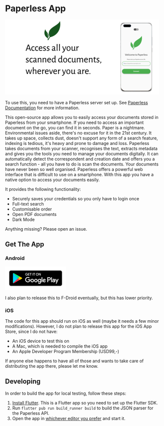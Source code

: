 # Paperless App

![Access all your scanned documents, wherever you are.](fastlane/metadata/android/en-US/images/featureGraphic.png)

To use this, you need to have a Paperless server set up. See [Paperless Documentation](https://paperless.readthedocs.io/en/latest/#why-this-exists) for more information.

This open-source app allows you to easily access your documents stored in Paperless from your smartphone. If you need to access an important document on the go, you can find it in seconds.
Paper is a nightmare. Environmental issues aside, there's no excuse for it in the 21st century. It takes up space, collects dust, doesn't support any form of a search feature, indexing is tedious, it's heavy and prone to damage and loss.
Paperless takes documents from your scanner, recognises the text, extracts metadata and gives you the tools you need to manage your documents digitally. It can automatically detect the correspondent and creation date and offers you a search function - all you have to do is scan the documents. Your documents have never been so well organised.
Paperless offers a powerful web interface that is difficult to use on a smartphone. With this app you have a native option to access your documents easily.

It provides the following functionality:

-	Securely saves your credentials so you only have to login once
-	Full-text search
-	Customisable order
-	Open PDF documents
-	Dark Mode

Anything missing? Please open an issue.

## Get The App

### Android
[![Get on Google Play](assets/google-play-badge.png)](https://play.google.com/store/apps/details?id=eu.bauerj.paperless_app)

I also plan to release this to F-Droid eventually, but this has lower priority.

### iOS
The code for this app should run on iOS as well (maybe it needs a few minor modifications).
However, I do not plan to release this app for the iOS App Store, since I do not have:

- An iOS device to test this on
- A Mac, which is needed to compile the iOS app
- An Apple Developer Program Membership (USD99,-)

If anyone else happens to have all of those and wants to take care of distributing the app there, please let me know. 

## Developing

In order to build the app for local testing, follow these steps:

1. [Install Flutter](https://flutter.dev/docs/get-started/install). This is a Flutter app so you need to set up the Flutter SDK.
2. Run `flutter pub run build_runner build` to build the JSON parser for the Paperless API.
3. Open the app in [whichever editor you prefer](https://flutter.dev/docs/get-started/editor) and start it.
